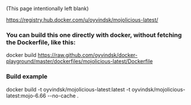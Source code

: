 


(This page intentionally left blank)

https://registry.hub.docker.com/u/oyvindsk/mojolicious-latest/

### You can build this one directly with docker, without fetching the Dockerfile, like this:
docker build https://raw.github.com/oyvindsk/docker-playground/master/dockerfiles/mojolicious-latest/Dockerfile

### Build example
docker build -t oyvindsk/mojolicious-latest:latest -t oyvindsk/mojolicious-latest:mojo-6.66 --no-cache  .
